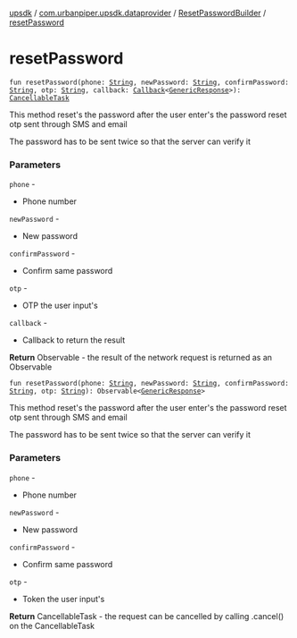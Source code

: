 [upsdk](../../index.md) / [com.urbanpiper.upsdk.dataprovider](../index.md) / [ResetPasswordBuilder](index.md) / [resetPassword](./reset-password.md)

# resetPassword

`fun resetPassword(phone: `[`String`](https://kotlinlang.org/api/latest/jvm/stdlib/kotlin/-string/index.html)`, newPassword: `[`String`](https://kotlinlang.org/api/latest/jvm/stdlib/kotlin/-string/index.html)`, confirmPassword: `[`String`](https://kotlinlang.org/api/latest/jvm/stdlib/kotlin/-string/index.html)`, otp: `[`String`](https://kotlinlang.org/api/latest/jvm/stdlib/kotlin/-string/index.html)`, callback: `[`Callback`](../-callback/index.md)`<`[`GenericResponse`](../../com.urbanpiper.upsdk.model.networkresponse/-generic-response/index.md)`>): `[`CancellableTask`](../-cancellable-task/index.md)

This method reset's the password after the user enter's the password reset otp sent
through SMS and email

The password has to be sent twice so that the server can verify it

### Parameters

`phone` -
* Phone number

`newPassword` -
* New password

`confirmPassword` -
* Confirm same password

`otp` -
* OTP the user input's

`callback` -
* Callback to return the result

**Return**
Observable - the result of the network request is returned as an Observable

`fun resetPassword(phone: `[`String`](https://kotlinlang.org/api/latest/jvm/stdlib/kotlin/-string/index.html)`, newPassword: `[`String`](https://kotlinlang.org/api/latest/jvm/stdlib/kotlin/-string/index.html)`, confirmPassword: `[`String`](https://kotlinlang.org/api/latest/jvm/stdlib/kotlin/-string/index.html)`, otp: `[`String`](https://kotlinlang.org/api/latest/jvm/stdlib/kotlin/-string/index.html)`): Observable<`[`GenericResponse`](../../com.urbanpiper.upsdk.model.networkresponse/-generic-response/index.md)`>`

This method reset's the password after the user enter's the password reset otp sent
through SMS and email

The password has to be sent twice so that the server can verify it

### Parameters

`phone` -
* Phone number

`newPassword` -
* New password

`confirmPassword` -
* Confirm same password

`otp` -
* Token the user input's

**Return**
CancellableTask - the request can be cancelled by calling .cancel() on the CancellableTask

